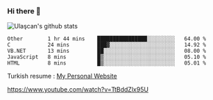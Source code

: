 ### Hi there 👋


<!--
**UlascanKilic/ulascankilic** is a ✨ _special_ ✨ repository because its `README.md` (this file) appears on your GitHub profile.

Here are some ideas to get you started:

- 🔭 I’m currently working on ...
- 🌱 I’m currently learning ...
- 👯 I’m looking to collaborate on ...
- 🤔 I’m looking for help with ...
- 💬 Ask me about ...
- 📫 How to reach me: ...
- 😄 Pronouns: ...
- ⚡ Fun fact: ...
-->

![Ulaşcan's github stats](https://github-readme-stats.vercel.app/api?username=ulascankilic&show_icons=true&title_color=fff&icon_color=79ff97&text_color=9f9f9f&bg_color=151515)


<!--START_SECTION:waka-->
```text
Other        1 hr 44 mins    ████████████████░░░░░░░░░   64.00 % 
C            24 mins         ███▓░░░░░░░░░░░░░░░░░░░░░   14.92 % 
VB.NET       13 mins         ██░░░░░░░░░░░░░░░░░░░░░░░   08.00 % 
JavaScript   8 mins          █▒░░░░░░░░░░░░░░░░░░░░░░░   05.10 % 
HTML         8 mins          █▒░░░░░░░░░░░░░░░░░░░░░░░   05.01 % 
```
<!--END_SECTION:waka-->


Turkish resume : <a href="https://ulascankilic.github.io/">My Personal Website</a>


<youtube>https://www.youtube.com/watch?v=TtBddZlx95U</youtube>



